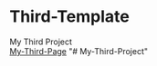 # Third-Template
My Third Project
<br>
<a target="_blank" href="https://mahmoud-third-page-testing.netlify.app/">My-Third-Page</a>
"# My-Third-Project" 
